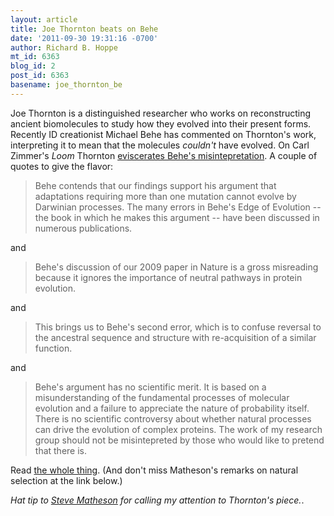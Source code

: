 ```yaml
---
layout: article
title: Joe Thornton beats on Behe
date: '2011-09-30 19:31:16 -0700'
author: Richard B. Hoppe
mt_id: 6363
blog_id: 2
post_id: 6363
basename: joe_thornton_be
---
```

Joe Thornton is a distinguished researcher who works on reconstructing ancient biomolecules to study how they evolved into their present forms.  Recently ID creationist Michael Behe has commented on Thornton's work, interpreting it to mean that the molecules _couldn't_ have evolved.  On Carl Zimmer's _Loom_ Thornton [eviscerates Behe's misintepretation](http://blogs.discovermagazine.com/loom/2009/10/15/the-blind-locksmith-continued-an-update-from-joe-thornton/).  A couple of quotes to give the flavor:

> Behe contends that our findings support his argument that adaptations requiring more than one mutation cannot evolve by Darwinian processes.  The many errors in Behe's Edge of Evolution -- the book in which he makes this argument -- have been discussed in numerous publications.

and

> Behe's discussion of our 2009 paper in Nature is a gross misreading because it ignores the importance of neutral pathways in protein evolution.  

and

> This brings us to Behe's second error, which is to confuse reversal to the ancestral sequence and structure with re-acquisition of a similar function.

and

> Behe's argument has no scientific merit.  It is based on a misunderstanding of the fundamental processes of molecular evolution and a failure to appreciate the nature of probability itself.  There is no scientific controversy about whether natural processes can drive the evolution of complex proteins.  The work of my research group should not be misintepreted by those who would like to pretend that there is.

Read [the whole thing](http://blogs.discovermagazine.com/loom/2009/10/15/the-blind-locksmith-continued-an-update-from-joe-thornton/).  (And don't miss Matheson's remarks on natural selection at the link below.)

_Hat tip to [Steve Matheson](http://sfmatheson.blogspot.com/2011/09/if-its-not-natural-selection-then-it.html) for calling my attention to Thornton's piece._.
